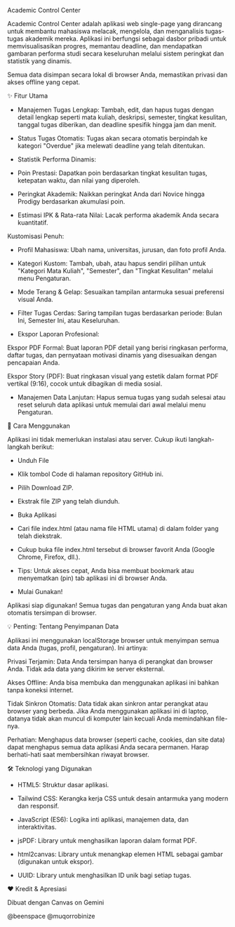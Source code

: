 Academic Control Center


Academic Control Center adalah aplikasi web single-page yang dirancang untuk membantu mahasiswa melacak, mengelola, dan menganalisis tugas-tugas akademik mereka. Aplikasi ini berfungsi sebagai dasbor pribadi untuk memvisualisasikan progres, memantau deadline, dan mendapatkan gambaran performa studi secara keseluruhan melalui sistem peringkat dan statistik yang dinamis.

Semua data disimpan secara lokal di browser Anda, memastikan privasi dan akses offline yang cepat.

✨ Fitur Utama

- Manajemen Tugas Lengkap: Tambah, edit, dan hapus tugas dengan detail lengkap seperti mata kuliah, deskripsi, semester, tingkat kesulitan, tanggal tugas diberikan, dan deadline spesifik hingga jam dan menit.

- Status Tugas Otomatis: Tugas akan secara otomatis berpindah ke kategori "Overdue" jika melewati deadline yang telah ditentukan.

- Statistik Performa Dinamis:

- Poin Prestasi: Dapatkan poin berdasarkan tingkat kesulitan tugas, ketepatan waktu, dan nilai yang diperoleh.

- Peringkat Akademik: Naikkan peringkat Anda dari Novice hingga Prodigy berdasarkan akumulasi poin.

- Estimasi IPK & Rata-rata Nilai: Lacak performa akademik Anda secara kuantitatif.

Kustomisasi Penuh:

- Profil Mahasiswa: Ubah nama, universitas, jurusan, dan foto profil Anda.

- Kategori Kustom: Tambah, ubah, atau hapus sendiri pilihan untuk "Kategori Mata Kuliah", "Semester", dan "Tingkat Kesulitan" melalui menu Pengaturan.

- Mode Terang & Gelap: Sesuaikan tampilan antarmuka sesuai preferensi visual Anda.

- Filter Tugas Cerdas: Saring tampilan tugas berdasarkan periode: Bulan Ini, Semester Ini, atau Keseluruhan.

- Ekspor Laporan Profesional:

Ekspor PDF Formal: Buat laporan PDF detail yang berisi ringkasan performa, daftar tugas, dan pernyataan motivasi dinamis yang disesuaikan dengan pencapaian Anda.

Ekspor Story (PDF): Buat ringkasan visual yang estetik dalam format PDF vertikal (9:16), cocok untuk dibagikan di media sosial.

- Manajemen Data Lanjutan: Hapus semua tugas yang sudah selesai atau reset seluruh data aplikasi untuk memulai dari awal melalui menu Pengaturan.

🚀 Cara Menggunakan

Aplikasi ini tidak memerlukan instalasi atau server. Cukup ikuti langkah-langkah berikut:

- Unduh File

- Klik tombol Code di halaman repository GitHub ini.

- Pilih Download ZIP.

- Ekstrak file ZIP yang telah diunduh.

- Buka Aplikasi

- Cari file index.html (atau nama file HTML utama) di dalam folder yang telah diekstrak.

- Cukup buka file index.html tersebut di browser favorit Anda (Google Chrome, Firefox, dll.).

- Tips: Untuk akses cepat, Anda bisa membuat bookmark atau menyematkan (pin) tab aplikasi ini di browser Anda.

- Mulai Gunakan!

Aplikasi siap digunakan! Semua tugas dan pengaturan yang Anda buat akan otomatis tersimpan di browser.

💡 Penting: Tentang Penyimpanan Data

Aplikasi ini menggunakan localStorage browser untuk menyimpan semua data Anda (tugas, profil, pengaturan). Ini artinya:

Privasi Terjamin: Data Anda tersimpan hanya di perangkat dan browser Anda. Tidak ada data yang dikirim ke server eksternal.

Akses Offline: Anda bisa membuka dan menggunakan aplikasi ini bahkan tanpa koneksi internet.

Tidak Sinkron Otomatis: Data tidak akan sinkron antar perangkat atau browser yang berbeda. Jika Anda menggunakan aplikasi ini di laptop, datanya tidak akan muncul di komputer lain kecuali Anda memindahkan file-nya.

Perhatian: Menghapus data browser (seperti cache, cookies, dan site data) dapat menghapus semua data aplikasi Anda secara permanen. Harap berhati-hati saat membersihkan riwayat browser.

🛠️ Teknologi yang Digunakan


- HTML5: Struktur dasar aplikasi.

- Tailwind CSS: Kerangka kerja CSS untuk desain antarmuka yang modern dan responsif.

- JavaScript (ES6): Logika inti aplikasi, manajemen data, dan interaktivitas.

- jsPDF: Library untuk menghasilkan laporan dalam format PDF.

- html2canvas: Library untuk menangkap elemen HTML sebagai gambar (digunakan untuk ekspor).

- UUID: Library untuk menghasilkan ID unik bagi setiap tugas.

❤️ Kredit & Apresiasi

Dibuat dengan Canvas on Gemini

@beenspace @muqorrobinize
